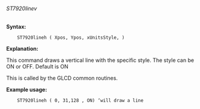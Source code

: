 <div class="section">

<div class="titlepage">

<div>

<div>

###### <span id="st7920linev"></span>ST7920linev

</div>

</div>

</div>

<span class="strong">**Syntax:**</span>

``` screen
    ST7920lineh ( Xpos, Ypos, xUnitsStyle, )
```

<span class="strong">**Explanation:**</span>

This command draws a vertical line with the specific style. The style
can be ON or OFF. Default is ON

This is called by the GLCD common routines.

<span class="strong">**Example usage:**</span>

``` screen
    ST7920lineh ( 0, 31,128 , ON) ‘will draw a line
```

</div>
